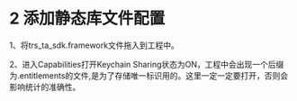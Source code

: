# 2 添加静态库文件配置

1、将trs\_ta\_sdk.framework文件拖入到工程中。

2、进入Capabilities打开Keychain Sharing状态为ON，工程中会出现一个后缀为.entitlements的文件,是为了存储唯一标识用的。这里一定一定要打开，否则会影响统计的准确性。

  


  




